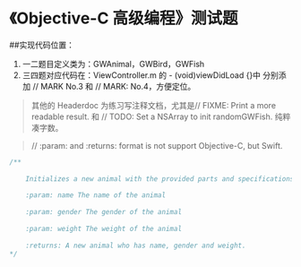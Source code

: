 # 《Objective-C 高级编程》测试题

##实现代码位置：

1. 一二题目定义类为：GWAnimal，GWBird，GWFish
2. 三四题对应代码在：ViewController.m 的 - (void)viewDidLoad {}中
分别添加 // MARK No.3 和 // MARK: No.4，方便定位。

> 其他的 Headerdoc 为练习写注释文档，尤其是// FIXME: Print a more readable result. 和 // TODO: Set a NSArray to init randomGWFish. 纯粹凑字数。

> // :param: and :returns: format is not support Objective-C, but Swift.

```Objective-C
/**
 
    Initializes a new animal with the provided parts and specifications.
 
    :param: name The name of the animal
 
    :param: gender The gender of the animal
 
    :param: weight The weight of the animal
 
    :returns: A new animal who has name, gender and weight.
*/
```
